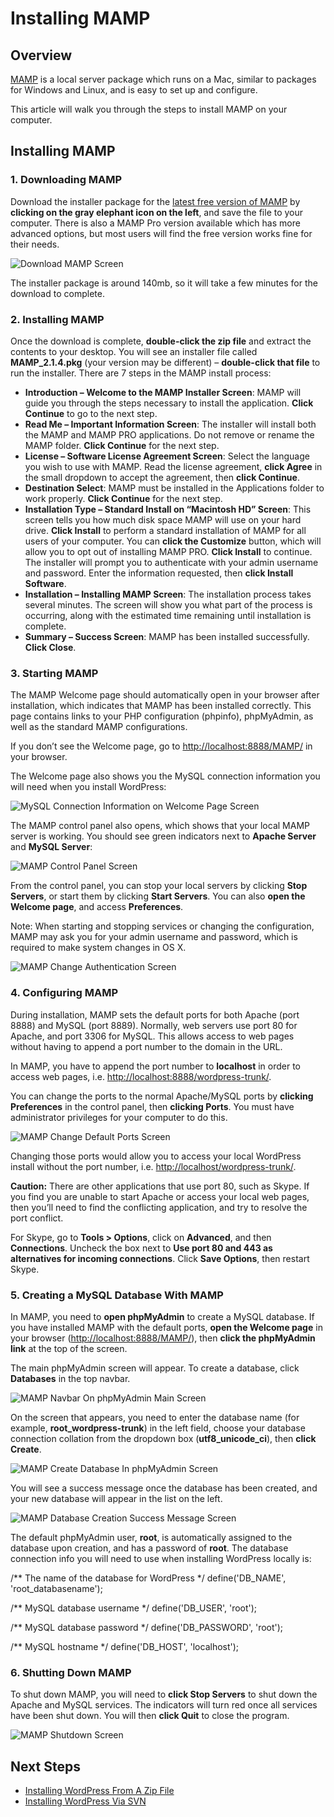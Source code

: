 # Installing MAMP

## Overview

[MAMP](http://www.mamp.info/en/index.html) is a local server package which runs on a Mac, similar to packages for Windows and Linux, and is easy to set up and configure.

This article will walk you through the steps to install MAMP on your computer.

## Installing MAMP

### 1\. Downloading MAMP

Download the installer package for the [latest free version of MAMP](http://www.mamp.info/en/) by **clicking on the gray elephant icon on the left**, and save the file to your computer. There is also a MAMP Pro version available which has more advanced options, but most users will find the free version works fine for their needs.

![Download MAMP Screen](https://make.wordpress.org/core/files/2013/06/download-mamp.png)

The installer package is around 140mb, so it will take a few minutes for the download to complete.

### 2\. Installing MAMP

Once the download is complete, **double-click the zip file** and extract the contents to your desktop. You will see an installer file called **MAMP\_2.1.4.pkg** (your version may be different) – **double-click that file** to run the installer. There are 7 steps in the MAMP install process:

*   **Introduction – Welcome to the MAMP Installer Screen**: MAMP will guide you through the steps necessary to install the application. **Click Continue** to go to the next step.
*   **Read Me – Important Information Screen**: The installer will install both the MAMP and MAMP PRO applications. Do not remove or rename the MAMP folder. **Click Continue** for the next step.
*   **License – Software License Agreement Screen**: Select the language you wish to use with MAMP. Read the license agreement, **click Agree** in the small dropdown to accept the agreement, then **click Continue**.
*   **Destination Select**: MAMP must be installed in the Applications folder to work properly. **Click Continue** for the next step.
*   **Installation Type – Standard Install on “Macintosh HD” Screen**: This screen tells you how much disk space MAMP will use on your hard drive. **Click Install** to perform a standard installation of MAMP for all users of your computer. You can **click the Customize** button, which will allow you to opt out of installing MAMP PRO. **Click Install** to continue. The installer will prompt you to authenticate with your admin username and password. Enter the information requested, then **click Install Software**.
*   **Installation – Installing MAMP Screen**: The installation process takes several minutes. The screen will show you what part of the process is occurring, along with the estimated time remaining until installation is complete.
*   **Summary – Success Screen**: MAMP has been installed successfully. **Click Close**.

### 3\. Starting MAMP

The MAMP Welcome page should automatically open in your browser after installation, which indicates that MAMP has been installed correctly. This page contains links to your PHP configuration (phpinfo), phpMyAdmin, as well as the standard MAMP configurations.

If you don’t see the Welcome page, go to [http://localhost:8888/MAMP/](http://localhost:8888/MAMP/) in your browser.

The Welcome page also shows you the MySQL connection information you will need when you install WordPress:

![MySQL Connection Information on Welcome Page Screen](https://make.wordpress.org/core/files/2013/02/mamp6.png)

The MAMP control panel also opens, which shows that your local MAMP server is working. You should see green indicators next to **Apache Server** and **MySQL Server**:

![MAMP Control Panel Screen](https://make.wordpress.org/core/files/2013/06/mamp-control-panel.png)

From the control panel, you can stop your local servers by clicking **Stop Servers**, or start them by clicking **Start Servers**. You can also **open the Welcome page**, and access **Preferences**.

Note: When starting and stopping services or changing the configuration, MAMP may ask you for your admin username and password, which is required to make system changes in OS X.

![MAMP Change Authentication Screen](https://make.wordpress.org/core/files/2013/06/mamp-change-authentication.png)

### 4\. Configuring MAMP

During installation, MAMP sets the default ports for both Apache (port 8888) and MySQL (port 8889). Normally, web servers use port 80 for Apache, and port 3306 for MySQL. This allows access to web pages without having to append a port number to the domain in the URL.

In MAMP, you have to append the port number to **localhost** in order to access web pages, i.e. [http://localhost:8888/wordpress-trunk/](http://localhost:8888/wordpress-trunk/).

You can change the ports to the normal Apache/MySQL ports by **clicking Preferences** in the control panel, then **clicking Ports**. You must have administrator privileges for your computer to do this.

![MAMP Change Default Ports Screen](https://make.wordpress.org/core/files/2013/06/mamp-change-ports.png)

Changing those ports would allow you to access your local WordPress install without the port number, i.e. [http://localhost/wordpress-trunk/](http://localhost/wordpress-trunk/).

**Caution:** There are other applications that use port 80, such as Skype. If you find you are unable to start Apache or access your local web pages, then you’ll need to find the conflicting application, and try to resolve the port conflict.

For Skype, go to **Tools > Options**, click on **Advanced**, and then **Connections**. Uncheck the box next to **Use port 80 and 443 as alternatives for incoming connections**. Click **Save Options**, then restart Skype.

### 5\. Creating a MySQL Database With MAMP

In MAMP, you need to **open phpMyAdmin** to create a MySQL database. If you have installed MAMP with the default ports, **open the Welcome page** in your browser ([http://localhost:8888/MAMP/](http://localhost:8888/MAMP/)), then **click the phpMyAdmin link** at the top of the screen.

The main phpMyAdmin screen will appear. To create a database, click **Databases** in the top navbar.

![MAMP Navbar On phpMyAdmin Main Screen](https://make.wordpress.org/core/files/2013/06/database-create-phpmyadmin-navbar.png)

On the screen that appears, you need to enter the database name (for example, **root\_wordpress-trunk**) in the left field, choose your database connection collation from the dropdown box (**utf8\_unicode\_ci**), then **click Create**.

![MAMP Create Database In phpMyAdmin Screen](https://make.wordpress.org/core/files/2013/06/database-create-name-collation.png)

You will see a success message once the database has been created, and your new database will appear in the list on the left.

![MAMP Database Creation Success Message Screen](https://make.wordpress.org/core/files/2013/06/database-create-success-message.png)

The default phpMyAdmin user, **root**, is automatically assigned to the database upon creation, and has a password of **root**. The database connection info you will need to use when installing WordPress locally is:

/\*\* The name of the database for WordPress \*/
define('DB\_NAME', 'root\_databasename');

/\*\* MySQL database username \*/
define('DB\_USER', 'root');

/\*\* MySQL database password \*/
define('DB\_PASSWORD', 'root');

/\*\* MySQL hostname \*/
define('DB\_HOST', 'localhost');

### 6\. Shutting Down MAMP

To shut down MAMP, you will need to **click Stop Servers** to shut down the Apache and MySQL services. The indicators will turn red once all services have been shut down. You will then **click Quit** to close the program.

![MAMP Shutdown Screen](https://make.wordpress.org/core/files/2013/06/mamp-shutdown.png)

## Next Steps

*   [Installing WordPress From A Zip File](https://make.wordpress.org/core/handbook/tutorials/installing-wordpress-locally/from-zip/)
*   [Installing WordPress Via SVN](https://make.wordpress.org/core/handbook/tutorials/installing-wordpress-locally/from-svn/)